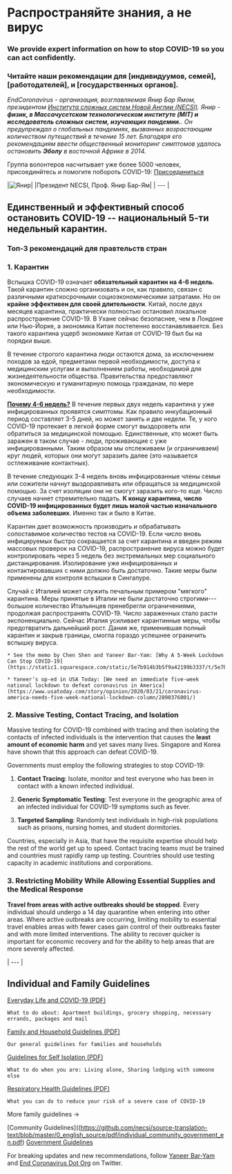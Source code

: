 # Распространяйте знания, а не вирус

### We provide expert information on how to stop COVID-19 so you can act confidently.

### Читайте наши рекомендации для [индивидуумов, семей], [работодателей], и [государственных органов].

_EndCoronavirus - организация, возглавляемая Янир Бар Ямом, президентом [Института сложных систем Новой Англии (NECSI)](https://necsi.edu). Янир - **физик, в Массачусетском технологическом институте (MIT) и исследователь сложных систем, изучающих пандемии.**. Он предупреждал о глобальных пандемиях, вызванных возрастающим количеством путеществий в течение 15 лет. Благодяря его рекомендациям ввести общественный мониторинг симптомов удалось остановить **Эболу** в восточной Африке в 2014._

Группа волонтеров насчитывает уже более 5000 человек, присоединйтесь и помогите побороть COVID-19: [Присоединиться](https://v2.endcoronavirus.org/sign-up/english)

|![Янир](images/Yaneer.jpg)|
|Президент NECSI, Проф. Янир Бар-Ям|
| --- |

## Единственный и эффективный способ остановить COVID-19 -- национальный 5-ти недельный карантин.

### Топ-3 рекомендаций для правтельств стран
### 1. Карантин

Вспышка COVID-19 означает **обязательный карантин на 4-6 недель**. Такой карантин сложно организовать и он, как правило, связан с различными краткосрочными социоэкономическими затратами. Но он **крайне эффективен для своей длительности**. Китай, после двух месяцев карантина, практически полностью остановил локальное распространение COVID-19. В Ухане сейчас безопаснее, чем в Лондоне или Нью-Йорке, а экономика Китая постепенно восстанавливается. Без такого карантина ущерб экономике Китая от COVID-19 был бы на порядки выше.

В течение строгого карантина люди остаются дома, за исключением походов за едой, предметами первой необходимости, доступа к медицинским услугам и выполнением работы, необходимой для жизнедеятельности общества. Правительства предоставляют экономическую и гуманитарную помощь гражданам, по мере необходимости.

[**Почему 4-6 недель?**](https://github.com/necsi/source-translation-text/raw/master/russian/pdf/5weeks_ru.pdf)  В течение первых двух недель карантина у уже инфицированных проявятся симптомы. Как правило инкубационный период составляет 3-5 дней, но может занять и две недели. Те, у кого COVID-19 протекает в легкой форме смогут выздороветь или обратиться за медицинской помощью. Единственные, кто может быть заражен в таком случае - люди, проживающие с уже инфицированными. Таким образом мы отслеживаем (и ограничиваем) круг людей, которых они могут заразить далее (это называется остлеживание контактных).

В течение следующих 3-4 недель вновь инфицированные члены семьи или сожители начнут выздоравливать или обращаться за медицинской помощью. За счет изоляции они не смогут заразить кого-то еще. Число случаев начнет стремительно падать. **К концу карантина, число COVID-19 инфицированных будет лишь малой частью изначального объема заболевших**. Именно так и было в Китае.

Карантин дает возможность производить и обрабатывать сопоставимое количество тестов на COVID-19. Если число вновь инфицируемых быстро сокращается за счет карантина и введен режим массовых проверок на COVID-19, распространение вируса можно будет контролировать через 5 недель без экстремальных мер социального дистанцирования. Изолирование уже инфицированных и контактировавших с ними должно быть достаточно. Такие меры были применены для контроля вспышки в Сингапуре.

Случай с Италией может служить печальным примером "мягкого" карантина. Меры принятые в Италии не были достаточно строгими---большое количество Итальянцев пренебрегли ограничениями, продолжая распространять COVID-19. Число зараженных стало расти экспоненциально. Сейчас Италия усиливает карантинные меры, чтобы предотвратить дальнейший рост. Дания же, применившая полный карантин и закрыв границы, смогла гораздо успешнее ограничить вспышку вируса.

    * See the memo by Chen Shen and Yaneer Bar-Yam: [Why A 5-Week Lockdown Can Stop COVID-19](https://static1.squarespace.com/static/5e7b914b3b5f9a42199b3337/t/5e7bae70ed03c045bb9f7bab/1585163896267/5weeks.pdf)

    * Yaneer’s op-ed in USA Today: [We need an immediate five-week national lockdown to defeat coronavirus in America](https://www.usatoday.com/story/opinion/2020/03/21/coronavirus-america-needs-five-week-national-lockdown-column/2890376001/)

### 2. Massive Testing, Contact Tracing, and Isolation

Massive testing for COVID-19 combined with tracing and then isolating the contacts of infected individuals is the intervention that causes the **least amount of economic harm** and yet saves many lives. Singapore and Korea have shown that this approach can defeat COVID-19.

Governments must employ the following strategies to stop COVID-19:

1. **Contact Tracing**: Isolate, monitor and test everyone who has been in contact with a known infected individual.

2. **Generic Symptomatic Testing**: Test everyone in the geographic area of an infected individual for COVID-19 symptoms such as fever.

3. **Targeted Sampling**: Randomly test individuals in high-risk populations such as prisons, nursing homes, and student dormitories.

Countries, especially in Asia, that have the requisite expertise should help the rest of the world get up to speed. Contact tracing teams must be trained and countries must rapidly ramp up testing. Countries should use testing capacity in academic institutions and corporations.

### 3. Restricting Mobility While Allowing Essential Supplies and the Medical Response

**Travel from areas with active outbreaks should be stopped**. Every individual should undergo a 14 day quarantine when entering into other areas. Where active outbreaks are occurring, limiting mobility to essential travel enables areas with fewer cases gain control of their outbreaks faster and with more limited interventions. The ability to recover quicker is important for economic recovery and for the ability to help areas that are more severely affected.

| --- |

## Individual and Family Guidelines

[Everyday Life and COVID-19 (PDF)](https://github.com/necsi/source-translation-text/blob/master/0_english_source/pdf/everyday_en.pdf)

    What to do about: Apartment buildings, grocery shopping, necessary errands, packages and mail

[Family and Household Guidelines (PDF)](https://github.com/necsi/source-translation-text/blob/master/0_english_source/pdf/family_en.pdf)

    Our general guidelines for families and households

[Guidelines for Self Isolation (PDF)](https://github.com/necsi/source-translation-text/blob/master/0_english_source/pdf/self_isolation_en.pdf)

    What to do when you are: Living alone, Sharing lodging with someone else

[Respiratory Health Guidelines (PDF)](https://github.com/necsi/source-translation-text/blob/master/0_english_source/pdf/respiratory-health_en.pdf)

    What you can do to reduce your risk of a severe case of COVID-19

More family guidelines →

[Community Guidelines]((https://github.com/necsi/source-translation-text/blob/master/0_english_source/pdf/individual_community_government_en.pdf)
[Government Guidelines](https://github.com/necsi/source-translation-text/blob/master/0_english_source/pdf/individual_community_government_en.pdf)

For breaking updates and new recommendations, follow [Yaneer Bar-Yam](https://twitter.com/yaneerbaryam) and [End Coronavirus Dot Org](https://twitter.com/endCOVID19) on Twitter.


